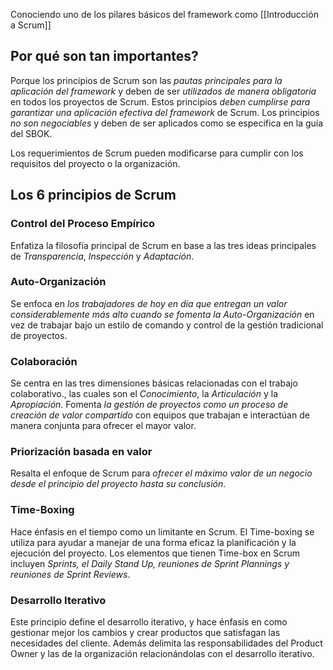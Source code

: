 Conociendo uno de los pilares básicos del framework como [[Introducción a Scrum]]


## Por qué son tan importantes?
Porque los principios de Scrum son las *pautas principales para la aplicación del framework* y deben de ser *utilizados de manera obligatoria* en todos los proyectos de Scrum. Estos principios *deben cumplirse para garantizar una aplicación efectiva del framework* de Scrum. Los principios *no son negociables* y deben de ser aplicados como se especifica en la guía del SBOK.

Los requerimientos de Scrum pueden modificarse para cumplir con los requisitos del proyecto o la organización.
## Los 6 principios de Scrum
### Control del Proceso Empírico
Enfatiza la filosofía principal de Scrum en base a las tres ideas principales de *Transparencia*, *Inspección* y *Adaptación*.
### Auto-Organización
Se enfoca en *los trabajadores de hoy en día que entregan un valor considerablemente más alto cuando se fomenta la Auto-Organización* en vez de trabajar bajo un estilo de comando y control de la gestión tradicional de proyectos.
### Colaboración
Se centra en las tres dimensiones básicas relacionadas con el trabajo colaborativo., las cuales son el *Conocimiento*, la *Articulación* y la *Apropiación*. Fomenta *la gestión de proyectos como un proceso de creación de valor compartido* con equipos que trabajan e interactúan de manera conjunta para ofrecer el mayor valor.
### Priorización basada en valor
Resalta el enfoque de Scrum para *ofrecer el máximo valor de un negocio desde el principio del proyecto hasta su conclusión*.
### Time-Boxing
Hace énfasis en el tiempo como un limitante en Scrum. El Time-boxing se utiliza para ayudar a manejar de una forma eficaz la planificación y la ejecución del proyecto. Los elementos que tienen Time-box en Scrum incluyen *Sprints, el Daily Stand Up, reuniones de Sprint Plannings y reuniones de Sprint Reviews*.
### Desarrollo Iterativo
Este principio define el desarrollo iterativo, y hace énfasis en como gestionar mejor los cambios y crear productos que satisfagan las necesidades del cliente. Además delimita las responsabilidades del Product Owner y las de la organización relacionándolas con el desarrollo iterativo.